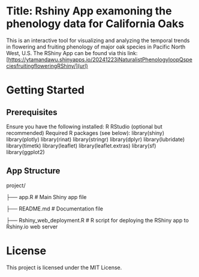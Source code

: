 # Title: Rshiny App examoning the phenology data for California Oaks
This is an interactive tool for visualizing and analyzing the temporal trends in flowering and fruiting phenology of major oak species in Pacific North West, U.S.
The RShiny App can be found via this link: [https://ytamandawu.shinyapps.io/20241223iNaturalistPhenologyloopQspeciesfruitingfloweringRShiny/](url) 

# Getting Started
## Prerequisites
Ensure you have the following installed:
R
RStudio (optional but recommended)
Required R packages (see below):
library(shiny)
library(plotly)
library(rinat)
library(stringr)
library(dplyr)
library(lubridate)
library(timetk)
library(leaflet)
library(leaflet.extras)
library(sf)
library(ggplot2)

## App Structure
project/

├── app.R          # Main Shiny app file

├── README.md      # Documentation file

├── Rshiny_web_deployment.R  # R script for deploying the RShiny app to Rshiny.io web server

# License
This project is licensed under the MIT License.
